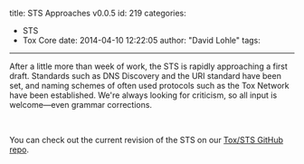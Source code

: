 title: STS Approaches v0.0.5
id: 219
categories:
  - STS
  - Tox Core
date: 2014-04-10 12:22:05
author: "David Lohle"
tags:
---

After a little more than week of work, the STS is rapidly approaching a first draft. Standards such as DNS Discovery and the URI standard have been set, and naming schemes of often used protocols such as the Tox Network have been established. We're always looking for criticism, so all input is welcome—even grammar corrections.

&nbsp;

You can check out the current revision of the STS on our [Tox/STS GitHub repo](https://github.com/Tox/STS/blob/master/STS.md).